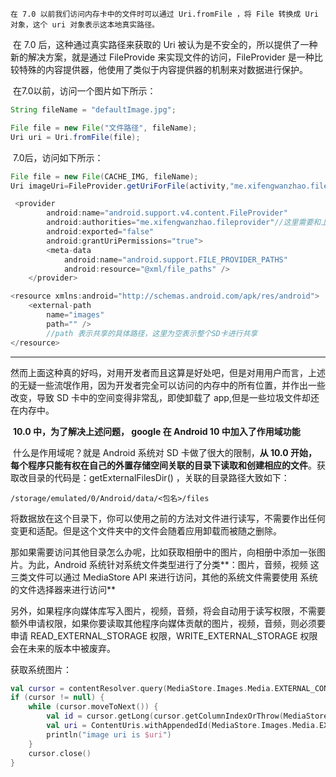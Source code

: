 	在 7.0 以前我们访问内存卡中的文件时可以通过 Uri.fromFile ，将 File 转换成 Uri 对象，这个 uri 对象表示这本地真实路径。

​	在 7.0 后，这种通过真实路径来获取的 Uri 被认为是不安全的，所以提供了一种新的解决方案，就是通过 FileProvide 来实现文件的访问，FileProvider 是一种比较特殊的内容提供器，他使用了类似于内容提供器的机制来对数据进行保护。

​	在7.0以前，访问一个图片如下所示：

```java
String fileName = "defaultImage.jpg";

File file = new File("文件路径", fileName);
Uri uri = Uri.fromFile(file);
```
​	7.0后，访问如下所示：

```java
File file = new File(CACHE_IMG, fileName);
Uri imageUri=FileProvider.getUriForFile(activity,"me.xifengwanzhao.fileprovider", file);//这里进行替换uri的获得方式
```

```java
 <provider
        android:name="android.support.v4.content.FileProvider"
        android:authorities="me.xifengwanzhao.fileprovider"//这里需要和上面部分字符串相同
        android:exported="false"
        android:grantUriPermissions="true">
        <meta-data
            android:name="android.support.FILE_PROVIDER_PATHS"
            android:resource="@xml/file_paths" />
    </provider>
```
```java
<resource xmlns:android="http://schemas.android.com/apk/res/android">
    <external-path
        name="images"
        path="" />
        //path 表示共享的具体路径，这里为空表示整个SD卡进行共享
</resource>
```

---

​	然而上面这种真的好吗，对用开发者而且这算是好处吧，但是对用用户而言，上述的无疑一些流氓作用，因为开发者完全可以访问的内存中的所有位置，并作出一些改变，导致 SD 卡中的空间变得非常乱，即使卸载了 app,但是一些垃圾文件却还在内存中。

​	**10.0 中，为了解决上述问题， google 在 Android 10 中加入了作用域功能**

​	什么是作用域呢？就是 Android 系统对 SD 卡做了很大的限制，**从 10.0 开始，每个程序只能有权在自己的外置存储空间关联的目录下读取和创建相应的文件**。获取改目录的代码是：getExternalFilesDir() ，关联的目录路径大致如下：

```
/storage/emulated/0/Android/data/<包名>/files
```

​	将数据放在这个目录下，你可以使用之前的方法对文件进行读写，不需要作出任何变更和适配。但是这个文件夹中的文件会随着应用卸载而被随之删除。

​	那如果需要访问其他目录怎么办呢，比如获取相册中的图片，向相册中添加一张图片。为此，Android 系统针对系统文件类型进行了分类**：图片，音频，视频 这三类文件可以通过 MediaStore API 来进行访问，其他的系统文件需要使用 系统的文件选择器来进行访问**

​	另外，如果程序向媒体库写入图片，视频，音频，将会自动用于读写权限，不需要额外申请权限，如果你要读取其他程序向媒体贡献的图片，视频，音频，则必须要申请 READ_EXTERNAL_STORAGE 权限，WRITE_EXTERNAL_STORAGE 权限会在未来的版本中被废弃。

获取系统图片：

```kotlin
val cursor = contentResolver.query(MediaStore.Images.Media.EXTERNAL_CONTENT_URI, null, null, null, "${MediaStore.MediaColumns.DATE_ADDED} desc")
if (cursor != null) {
    while (cursor.moveToNext()) {
        val id = cursor.getLong(cursor.getColumnIndexOrThrow(MediaStore.MediaColumns._ID))
        val uri = ContentUris.withAppendedId(MediaStore.Images.Media.EXTERNAL_CONTENT_URI, id)
        println("image uri is $uri")
    }
    cursor.close()
}
```



 